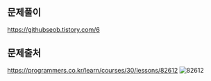 ## 문제풀이
https://githubseob.tistory.com/6
## 문제출처
https://programmers.co.kr/learn/courses/30/lessons/82612
![82612](https://user-images.githubusercontent.com/83795383/128044707-9e6fc96b-8d95-47da-a3ee-2b52130ab931.jpg)
